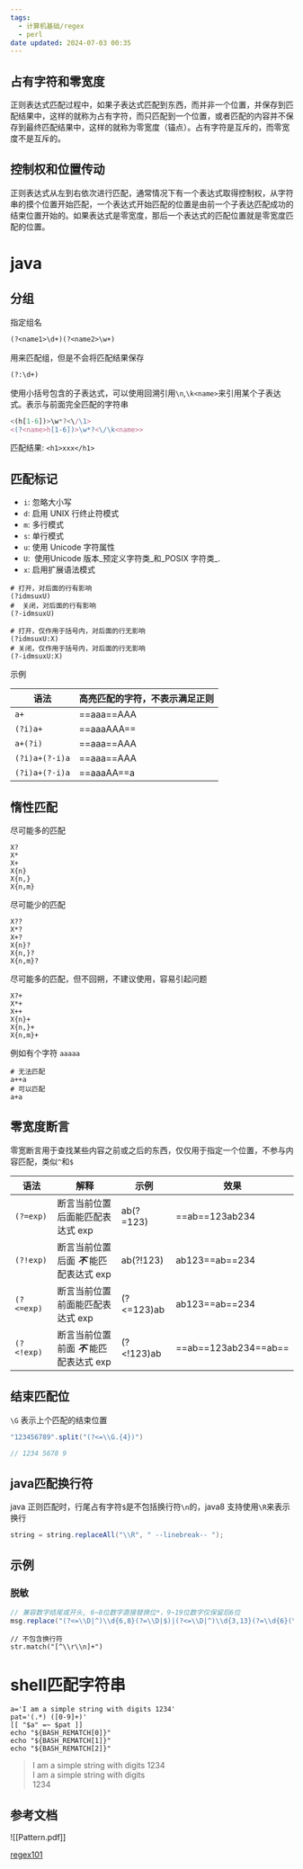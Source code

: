 ```yaml
---
tags:
  - 计算机基础/regex
  - perl
date updated: 2024-07-03 00:35
---
```


## 占有字符和零宽度

正则表达式匹配过程中，如果子表达式匹配到东西，而并非一个位置，并保存到匹配结果中，这样的就称为占有字符，而只匹配到一个位置，或者匹配的内容并不保存到最终匹配结果中，这样的就称为零宽度（锚点）。占有字符是互斥的，而零宽度不是互斥的。

## 控制权和位置传动

正则表达式从左到右依次进行匹配，通常情况下有一个表达式取得控制权，从字符串的摸个位置开始匹配，一个表达式开始匹配的位置是由前一个子表达匹配成功的结束位置开始的。如果表达式是零宽度，那后一个表达式的匹配位置就是零宽度匹配的位置。

# java

## 分组

指定组名

```perl
(?<name1>\d+)(?<name2>\w+)
```

用来匹配组，但是不会将匹配结果保存

```perl
(?:\d+)
```

使用小括号包含的子表达式，可以使用回溯引用`\n`,`\k<name>`来引用某个子表达式。表示与前面完全匹配的字符串

```javascript
<(h[1-6])>\w*?<\/\1>
<(?<name>h[1-6])>\w*?<\/\k<name>>
```

匹配结果: `<h1>xxx</h1>`

## 匹配标记

- `i`: 忽略大小写
- `d`: 启用 UNIX 行终止符模式
- `m`: 多行模式
- `s`: 单行模式
- `u`: 使用 Unicode 字符属性
- `U`:  使用Unicode 版本_预定义字符类_和_POSIX 字符类_.
- `x`: 启用扩展语法模式

```shell
# 打开，对后面的行有影响
(?idmsuxU)
#  关闭，对后面的行有影响
(?-idmsuxU)

# 打开，仅作用于括号内，对后面的行无影响
(?idmsuxU:X)
# 关闭，仅作用于括号内，对后面的行无影响
(?-idmsuxU:X)
```

示例

| 语法             | 高亮匹配的字符，不表示满足正则 |
| -------------- | --------------- |
| `a+`           | ==aaa==AAA      |
| `(?i)a+`       | ==aaaAAA==      |
| `a+(?i)`       | ==aaa==AAA      |
| `(?i)a+(?-i)a` | ==aaa==AAA      |
| `(?i)a+(?-i)a` | ==aaaAA==a      |

## 惰性匹配

尽可能多的匹配

```shell
X?
X*
X+
X{n}
X{n,}
X{n,m}
```

尽可能少的匹配

```shell
X??
X*?
X+?
X{n}?
X{n,}?
X{n,m}?
```

尽可能多的匹配，但不回朔，不建议使用，容易引起问题

```shell
X?+
X*+
X++
X{n}+
X{n,}+
X{n,m}+
```

例如有个字符 `aaaaa`

```shell
# 无法匹配
a++a
# 可以匹配
a+a
```

## 零宽度断言

零宽断言用于查找某些内容之前或之后的东西，仅仅用于指定一个位置，不参与内容匹配，类似`^`和`$`

| 语法         | 解释                          | 示例         | 效果                   |
| ---------- | --------------------------- | ---------- | -------------------- |
| `(?=exp)`  | 断言当前位置后面能匹配表达式 exp          | ab(?=123)  | ==ab==123ab234       |
| `(?!exp)`  | 断言当前位置后面 **_不_** 能匹配表达式 exp | ab(?!123)  | ab123==ab==234       |
| `(?<=exp)` | 断言当前位置前面能匹配表达式 exp          | (?<=123)ab | ab123==ab==234       |
| `(?<!exp)` | 断言当前位置前面 **_不_** 能匹配表达式 exp | (?<!123)ab | ==ab==123ab234==ab== |

## 结束匹配位

`\G` 表示上个匹配的结束位置

```java
"123456789".split("(?<=\\G.{4})")

// 1234 5678 9
```

## java匹配换行符

java 正则匹配时，行尾占有字符`$`是不包括换行符`\n`的，java8 支持使用`\R`来表示换行

```java
string = string.replaceAll("\\R", " --linebreak-- ");
```

## 示例

### 脱敏

```java
// 兼容数字结尾或开头, 6~8位数字直接替换位*，9~19位数字仅保留后6位
msg.replace("(?<=\\D|^)\\d{6,8}(?=\\D|$)|(?<=\\D|^)\\d{3,13}(?=\\d{6}(\\D|$))","****");
```

```shell
// 不包含换行符
str.match("[^\\r\\n]+")
```

# shell匹配字符串

```shell
a='I am a simple string with digits 1234'
pat='(.*) ([0-9]+)'
[[ "$a" =~ $pat ]]
echo "${BASH_REMATCH[0]}"
echo "${BASH_REMATCH[1]}"
echo "${BASH_REMATCH[2]}"
```

> I am a simple string with digits 1234 \
> I am a simple string with digits \
> 1234

## 参考文档

![[Pattern.pdf]]

[regex101](https://regex101.com/)
